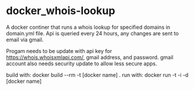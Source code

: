 # docker_whois-lookup

A docker continer that runs a whois lookup for specified domains in domain.yml file. 
Api is queried every 24 hours, any changes are sent to email via gmail.

Progam needs to be update with api key for https://whois.whoisxmlapi.com/, gmail address, and password. 
gmail account also needs security update to allow less secure apps. 

build with:  docker build --rm -t [docker name] .
run with: docker run -t -i -d [docker name]


